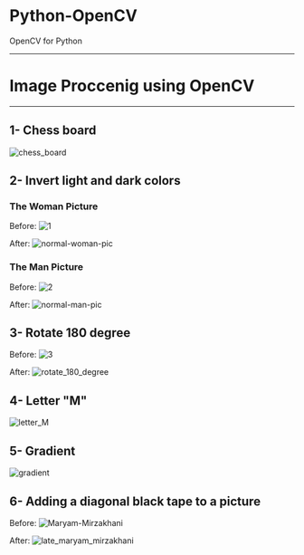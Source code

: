 # Python-OpenCV
OpenCV for Python

--------------------------------------



# Image Proccenig using OpenCV


-----------------------------

## 1- Chess board 

![chess_board](chess_board.jpg)

## 2- Invert light and dark colors

### The Woman Picture
Before:
![1](1.jpg)

After:
![normal-woman-pic](normal-woman-pic.jpg)

### The Man Picture
Before:
![2](2.jpg)

After:
![normal-man-pic](normal-man-pic.jpg)

## 3- Rotate 180 degree
Before:
![3](3.jpg)

After:
![rotate_180_degree](rotate_180_degree.jpg)


## 4- Letter "M"
![letter_M](letter_M.jpg)

## 5- Gradient

![gradient](gradient.jpg)

## 6- Adding a diagonal black tape to a picture

Before:
![Maryam-Mirzakhani](Maryam-Mirzakhani.jpg)


After:
![late_maryam_mirzakhani](late_maryam_mirzakhani.jpg)


